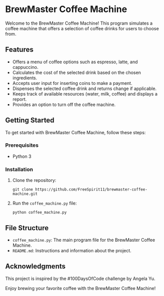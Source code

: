 # BrewMaster Coffee Machine

Welcome to the BrewMaster Coffee Machine! This program simulates a coffee machine that offers a selection of coffee drinks for users to choose from.

## Features

- Offers a menu of coffee options such as espresso, latte, and cappuccino.
- Calculates the cost of the selected drink based on the chosen ingredients.
- Accepts user input for inserting coins to make a payment.
- Dispenses the selected coffee drink and returns change if applicable.
- Keeps track of available resources (water, milk, coffee) and displays a report.
- Provides an option to turn off the coffee machine.

## Getting Started
To get started with BrewMaster Coffee Machine, follow these steps:

### Prerequisites

- Python 3

### Installation

1. Clone the repository:
   ```shell
   git clone https://github.com/FreeSpirit11/brewmaster-coffee-machine.git

2. Run the `coffee_machine.py` file:
   ```shell
   python coffee_machine.py

## File Structure

- `coffee_machine.py`: The main program file for the BrewMaster Coffee Machine.
- `README.md`: Instructions and information about the project.

## Acknowledgments
This project is inspired by the #100DaysOfCode challenge by Angela Yu. 

Enjoy brewing your favorite coffee with the BrewMaster Coffee Machine!
